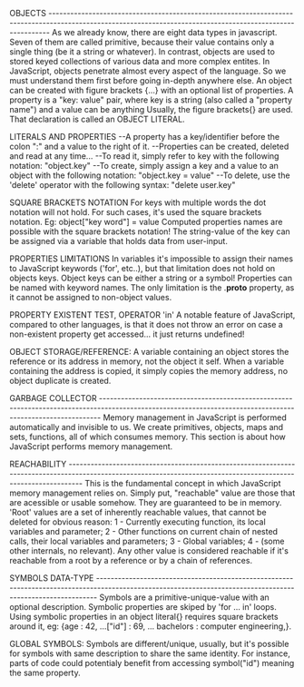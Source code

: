 OBJECTS ------------------------------------------------------------------------------------------------------------------------------------------------------------
As we already know, there are eight data types in javascript. Seven of them are called primitive, because their value contains only a single thing (be it a string or whatever).
In contrast, objects are used to stored keyed collections of various data and more complex entites. In JavaScript, objects penetrate almost every aspect of the language.
So we must understand them first before going in-depth anywhere else.
An object can be created with figure brackets {...} with an optional list of properties. A property is a "key: value" pair, where key is a string (also called a "property name")
and a value can be anything
Usually, the figure brackets{} are used. That declaration is called an OBJECT LITERAL.

LITERALS AND PROPERTIES
    --A property has a key/identifier before the colon ":" and a value to the right of it.
    --Properties can be created, deleted and read at any time...
    --To read it, simply refer to key with the following notation: "object.key"
    --To create, simply assign a key and a value to an object with the following notation: "object.key = value"
    --To delete, use the 'delete' operator with the following syntax: "delete user.key"

SQUARE BRACKETS NOTATION
For keys with multiple words the dot notation will not hold. For such cases, it's used the square brackets notation. Eg:
object["key word"] = value
Computed properties names are possible with the square brackets notation! The string-value of the key can be assigned via a variable that holds data from user-input.

PROPERTIES LIMITATIONS
In variables it's impossible to assign their names to JavaScript keywords ('for', etc..), but that limitation does not hold on objects keys.
Object keys can be either a string or a symbol!
Properties can be named with keyword names. The only limitation is the .__proto__ property, as it cannot be assigned to non-object values.

PROPERTY EXISTENT TEST, OPERATOR 'in'
A notable feature of JavaScript, compared to other languages, is that it does not throw an error on case a non-existent property get accessed... it just returns undefined!

OBJECT STORAGE/REFERENCE:
A variable containing an object stores the reference or its address in memory, not the object it self. 
When a variable containing the address is copied, it simply copies the memory address, no object duplicate is created.

GARBAGE COLLECTOR ------------------------------------------------------------------------------------------------------------------------------------------------------------
Memory management in JavaScript is performed automatically and invisible to us. We create primitives, objects, maps and sets, functions, all of which consumes memory.
This section is about how JavaScript performs memory management.

REACHABILITY ----------------------------------------------------------------------------------------------------------------------------------------------------------------
This is the fundamental concept in which JavaScript memory management relies on.
Simply put, "reachable" value are those that are acessible or usable somehow. They are guaranteed to be in memory.
'Root' values are a set of inherently reachable values, that cannot be deleted for obvious reason:
    1 - Currently executing function, its local variables and parameter;
    2 - Other functions on current chain of nested calls, their local variables and parameters;
    3 - Global variables;
    4 - (some other internals, no relevant).
Any other value is considered reachable if it's reachable from a root by a reference or by a chain of references.

SYMBOLS DATA-TYPE ------------------------------------------------------------------------------------------------------------------------------------------------------------
Symbols are a primitive-unique-value with an optional description. 
Symbolic properties are skiped by 'for ... in' loops.
Using symbolic properties in an object literal{} requires square brackets around it, eg: {age : 42, ...["id"] : 69, ... bachelors : computer engineering,}.

GLOBAL SYMBOLS: Symbols are different/unique, usually, but it's possible for symbols with same description to share the same identity. For instance, parts of code could 
potentialy benefit from accessing symbol("id") meaning the same property.


